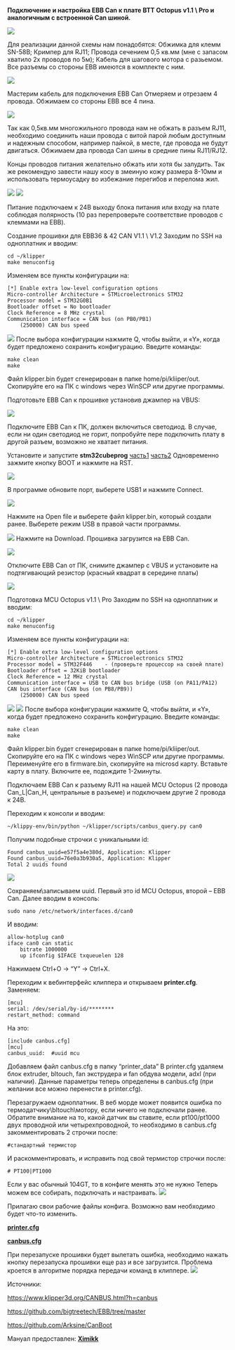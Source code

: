 **Подключение и настройка EBB Can к плате BTT Octopus v1.1 \ Pro и аналогичным с встроенной Can шиной.**

![](1.png)

Для реализации данной схемы нам понадобятся:
Обжимка для клемм SN-58B;
Кримпер для RJ11;
Провода сечением 0,5 кв.мм (мне с запасом хватило 2х проводов по 5м);
Кабель для шагового мотора с разьемом.
Все разъемы со стороны EBB имеются в комплекте с ним.


![](2.png)


Мастерим кабель для подключения EBB Can
Отмеряем и отрезаем 4 провода.
Обжимаем со стороны EBB все 4 пина.

![](3.jpg)
 
Так как 0,5кв.мм многожильного провода нам не обжать в разъем RJ11, необходимо соединить наши провода с витой парой любым доступным и надежным способом, например пайкой, в месте, где провода не будут двигаться. 
Обжимаем два провода Can шины в средние пины RJ11/RJ12.

Концы проводов питания желательно обжать или хотя бы залудить. Так же рекомендую завести нашу косу в змеиную кожу размера 8-10мм и использовать термоусадку во избежание перегибов и перелома жил.

![](5.jpg) ![](4.jpg)
  
Питание подключаем к 24В выходу блока питания или входу на плате соблюдая полярность (10 раз перепроверьте соответствие проводов с клеммами на EBB).





Создание прошивки для EBB36 & 42 CAN V1.1 \ V1.2
Заходим по SSH на одноплатник и вводим:
```
cd ~/klipper
make menuconfig
```

Изменяем все пункты конфигурации на:
```
[*] Enable extra low-level configuration options
Micro-controller Architecture = STMicroelectronics STM32
Processor model = STM32G0B1
Bootloader offset = No bootloader
Clock Reference = 8 MHz crystal
Communication interface = CAN bus (on PB0/PB1)
	(250000) CAN bus speed
```
![](6.png)
После выбора конфигурации нажмите Q, чтобы выйти, и «Y», когда будет предложено сохранить конфигурацию.
Введите команды:
```
make clean
make
```

Файл klipper.bin будет сгенерирован в папке home/pi/kliiper/out. Скопируйте его на ПК с windows через WinSCP или другие программы.



Подготовьте EBB Can к прошивке установив джампер на VBUS:

![](7.png)

Подключите EBB Can к ПК, должен включиться светодиод. В случае, если ни один светодиод не горит, попробуйте пере подключить плату в другой разъем, возможно не хватает питания. 

Установите и запустите **stm32cubeprog** [часть1](en.stm32cubeprog_v2-5-0.part1.rar) [часть2](en.stm32cubeprog_v2-5-0.part2.rar)
Одновременно зажмите кнопку BOOT и нажмите на RST.

![](8.png)
  


В программе обновите порт, выберете USB1 и нажмите Connect.


 ![](STMP1.png)

Нажмите на Open file и выберете файл klipper.bin, который создали ранее.
Выберете режим USB в правой части программы.
 
 ![](STMP2.png)
Нажмите на Download. Прошивка загрузится на EBB Can.
 
![](STMP3.png)

Отключите EBB Can от ПК, снимите джампер с VBUS и установите на подтягивающий резистор (красный квадрат в середине платы)
 
![](EBB%20vbus2.png)


Подготовка MCU Octopus v1.1 \ Pro
Заходим по SSH на одноплатник и вводим:
```
cd ~/klipper
make menuconfig
```

Изменяем все пункты конфигурации на:
```
[*] Enable extra low-level configuration options
Micro-controller Architecture = STMicroelectronics STM32
Processor model = STM32F446    - (проверьте процессор на своей плате)
Bootloader offset = 32KiB bootloader
Clock Reference = 12 MHz crystal
Communication interface = USB to CAN bus bridge (USB (on PA11/PA12) 
CAN bus interface (CAN bus (on PB8/PB9))
	(250000) CAN bus speed
 ```
 ![](make1.png)
![](make2.png)
После выбора конфигурации нажмите Q, чтобы выйти, и «Y», когда будет предложено сохранить конфигурацию.
Введите команды:
```
make clean
make
```

Файл klipper.bin будет сгенерирован в папке home/pi/kliiper/out. Скопируйте его на ПК с windows через WinSCP или другие программы. Переименуйте его в firmware.bin, скопируйте на microsd карту. 
Вставьте карту в плату. Включите ее, подождите 1-2минуты.

Подключаем EBB Can к разъему RJ11 на нашей MCU Octopus (2 провода Can_L|Can_H, центральные в разъеме) и подключаем другие 2 провода к 24В.

Переходим к консоли и вводим:
```
~/klippy-env/bin/python ~/klipper/scripts/canbus_query.py can0
```
Получим подобные строчки с уникальными id:
```
Found canbus_uuid=e57f5a4e380d, Application: Klipper
Found canbus_uuid=76e0a3b930a5, Application: Klipper
Total 2 uuids found 
```
![](after_make.png)

Сохраняем\записываем uuid. Первый это id MCU Octopus, второй – EBB Can.
Далее вводим в консоль:
```
sudo nano /etc/network/interfaces.d/can0
```

И вводим:
```
allow-hotplug can0
iface can0 can static
    bitrate 1000000
    up ifconfig $IFACE txqueuelen 128
```
Нажимаем Ctrl+O -> “Y” -> Ctrl+X.

Переходим к вебинтерфейс клиппера и открываем **printer.cfg**. 
Заменяем:
```
[mcu]
serial: /dev/serial/by-id/********
restart_method: command
```
На это:
```
[include canbus.cfg]
[mcu]
canbus_uuid:  #uuid mcu
```
Добавляем файл canbus.cfg в папку “printer_data”
В printer.cfg удаляем блок extruder, bltouch, fan экструдера и fan обдува модели, adxl (при наличии). Данные параметры теперь определены в canbus.cfg (при желании все можно перенести в printer.cfg).

Перезагружаем одноплатник. В веб морде может появится ошибка по термодатчику\bltouch\мотору, если ничего не подключали ранее.
Обратите внимание на то, какой датчик вы ставите, если pt100/pt1000 двух проводной или четырехпроводной, то необходимо в canbus.cfg закомментировать 2 строчки после:

```
#стандартный термистор
```
И раскомментировать, и исправить под свой термистор строчки после:
```
# PT100|PT1000
```
Если у вас обычный 104GT, то в конфиге менять это не нужно
Теперь можем все собирать, подключать и настраивать. 
 ![](head.jpg)

Прилагаю свои рабочие файлы конфига. Возможно вам необходимо будет что-то изменить.

[**printer.cfg**](/tune-up/ebb_can/printer.cfg)

[**canbus.cfg**](/tune-up/ebb_can/canbus.cfg)


При перезапуске прошивки будет вылетать ошибка, необходимо нажать кнопку перезапуска прошивки еще раз и все загрузится. Проблема кроется в алгоритме порядка передачи команд в клиппере.
![](Error_No_such_device.png)




Источники:

https://www.klipper3d.org/CANBUS.html?h=canbus

https://github.com/bigtreetech/EBB/tree/master

https://github.com/Arksine/CanBoot


Мануал предоставлен: [**Ximikk**](https://t.me/Ximikk)